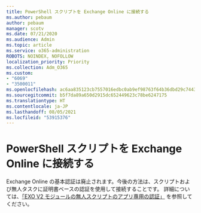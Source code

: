```yaml
---
title: PowerShell スクリプトを Exchange Online に接続する
ms.author: pebaum
author: pebaum
manager: scotv
ms.date: 07/21/2020
ms.audience: Admin
ms.topic: article
ms.service: o365-administration
ROBOTS: NOINDEX, NOFOLLOW
localization_priority: Priority
ms.collection: Adm_O365
ms.custom:
- "6069"
- "3500011"
ms.openlocfilehash: ac6aa835123cb7557016edbc0ab9ef98763f64b36dbd29c744318e67416d5a92
ms.sourcegitcommit: b5f7da89a650d2915dc652449623c78be6247175
ms.translationtype: HT
ms.contentlocale: ja-JP
ms.lasthandoff: 08/05/2021
ms.locfileid: "53915376"
---
```

# <a name="connecting-powershell-scripts-to-exchange-online"></a>PowerShell スクリプトを Exchange Online に接続する

Exchange Online の基本認証は廃止されます。今後の方法は、スクリプトおよび無人タスクに証明書ベースの認証を使用して接続することです。 詳細については、[「EXO V2 モジュールの無人スクリプトのアプリ専用の認証」](https://docs.microsoft.com/powershell/exchange/app-only-auth-powershell-v2) を参照してください。